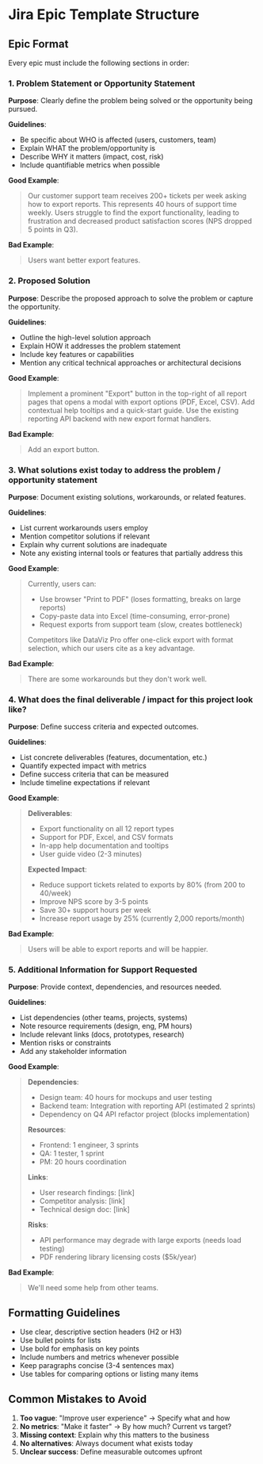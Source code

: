 # Jira Epic Template Structure

## Epic Format

Every epic must include the following sections in order:

### 1. Problem Statement or Opportunity Statement
**Purpose**: Clearly define the problem being solved or the opportunity being pursued.

**Guidelines**:
- Be specific about WHO is affected (users, customers, team)
- Explain WHAT the problem/opportunity is
- Describe WHY it matters (impact, cost, risk)
- Include quantifiable metrics when possible

**Good Example**:
> Our customer support team receives 200+ tickets per week asking how to export reports. This represents 40 hours of support time weekly. Users struggle to find the export functionality, leading to frustration and decreased product satisfaction scores (NPS dropped 5 points in Q3).

**Bad Example**:
> Users want better export features.

### 2. Proposed Solution
**Purpose**: Describe the proposed approach to solve the problem or capture the opportunity.

**Guidelines**:
- Outline the high-level solution approach
- Explain HOW it addresses the problem statement
- Include key features or capabilities
- Mention any critical technical approaches or architectural decisions

**Good Example**:
> Implement a prominent "Export" button in the top-right of all report pages that opens a modal with export options (PDF, Excel, CSV). Add contextual help tooltips and a quick-start guide. Use the existing reporting API backend with new export format handlers.

**Bad Example**:
> Add an export button.

### 3. What solutions exist today to address the problem / opportunity statement
**Purpose**: Document existing solutions, workarounds, or related features.

**Guidelines**:
- List current workarounds users employ
- Mention competitor solutions if relevant
- Explain why current solutions are inadequate
- Note any existing internal tools or features that partially address this

**Good Example**:
> Currently, users can:
> - Use browser "Print to PDF" (loses formatting, breaks on large reports)
> - Copy-paste data into Excel (time-consuming, error-prone)
> - Request exports from support team (slow, creates bottleneck)
> 
> Competitors like DataViz Pro offer one-click export with format selection, which our users cite as a key advantage.

**Bad Example**:
> There are some workarounds but they don't work well.

### 4. What does the final deliverable / impact for this project look like?
**Purpose**: Define success criteria and expected outcomes.

**Guidelines**:
- List concrete deliverables (features, documentation, etc.)
- Quantify expected impact with metrics
- Define success criteria that can be measured
- Include timeline expectations if relevant

**Good Example**:
> **Deliverables**:
> - Export functionality on all 12 report types
> - Support for PDF, Excel, and CSV formats
> - In-app help documentation and tooltips
> - User guide video (2-3 minutes)
> 
> **Expected Impact**:
> - Reduce support tickets related to exports by 80% (from 200 to 40/week)
> - Improve NPS score by 3-5 points
> - Save 30+ support hours per week
> - Increase report usage by 25% (currently 2,000 reports/month)

**Bad Example**:
> Users will be able to export reports and will be happier.

### 5. Additional Information for Support Requested
**Purpose**: Provide context, dependencies, and resources needed.

**Guidelines**:
- List dependencies (other teams, projects, systems)
- Note resource requirements (design, eng, PM hours)
- Include relevant links (docs, prototypes, research)
- Mention risks or constraints
- Add any stakeholder information

**Good Example**:
> **Dependencies**:
> - Design team: 40 hours for mockups and user testing
> - Backend team: Integration with reporting API (estimated 2 sprints)
> - Dependency on Q4 API refactor project (blocks implementation)
> 
> **Resources**:
> - Frontend: 1 engineer, 3 sprints
> - QA: 1 tester, 1 sprint
> - PM: 20 hours coordination
> 
> **Links**:
> - User research findings: [link]
> - Competitor analysis: [link]
> - Technical design doc: [link]
> 
> **Risks**:
> - API performance may degrade with large exports (needs load testing)
> - PDF rendering library licensing costs ($5k/year)

**Bad Example**:
> We'll need some help from other teams.

## Formatting Guidelines

- Use clear, descriptive section headers (H2 or H3)
- Use bullet points for lists
- Use bold for emphasis on key points
- Include numbers and metrics whenever possible
- Keep paragraphs concise (3-4 sentences max)
- Use tables for comparing options or listing many items

## Common Mistakes to Avoid

1. **Too vague**: "Improve user experience" → Specify what and how
2. **No metrics**: "Make it faster" → By how much? Current vs target?
3. **Missing context**: Explain why this matters to the business
4. **No alternatives**: Always document what exists today
5. **Unclear success**: Define measurable outcomes upfront
